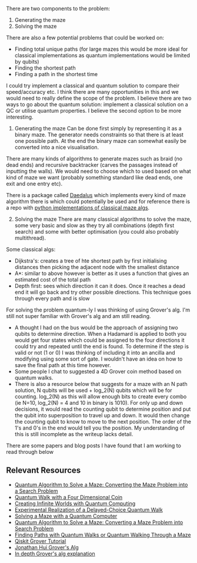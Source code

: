 There are two components to the problem: 
1. Generating the maze
2. Solving the maze

There are also a few potential problems that could be worked on:
- Finding total unique paths (for large mazes this would be more ideal for classical implementations as quantum implementations would be limited by qubits) 
- Finding the shortest path
- Finding a path in the shortest time

I could try implement a classical and quantum solution to compare their speed/accuracy etc. I think there are many opportunities in this and we would need to really define the scope of the problem.
I believe there are two ways to go about the quantum solution: implement a classical solution on a QC or utilise quantum properties. I believe the second option to be more interesting.

1. Generating the maze
Can be done first simply by representing it as a binary maze. The generator needs constraints so that there is at least one possible path. At the end the binary maze can somewhat easily be converted into a nice visualisation. 

There are many kinds of algorithms to generate mazes such as braid (no dead ends) and recursive backtracker (carves the passages instead of inputting the walls). We would need to choose which to used based on what kind of maze we want (probably something standard like dead ends, one exit and one entry etc). 

There is a package called [Daedalus](http://www.astrolog.org/labyrnth/daedalus.htm) which implements every kind of maze algorithm there is which could potentially be used and for reference there is a repo with [python implementations of classical maze algs](https://github.com/mikepound/mazesolving/).

2. Solving the maze
There are many classical algorithms to solve the maze, some very basic and slow as they try all combinations (depth first search) and some with better optimisation (you could also probably multithread). 

Some classical algs:
- Dijkstra's: creates a tree of hte shortest path by first initialising distances then picking the adjacent node with the smallest distance
- A*: similar to above however is better as it uses a function that gives an estimated cost of the total path
- Depth first: sees which direction it can it does. Once it reaches a dead end it will go back and try other possible directions. This technique goes through every path and is slow

For solving the problem quantum-ly I was thinking of using Grover's alg. I'm still not super familiar with Grover's alg and am still reading.
- A thought I had on the bus would be the approach of assigning two qubits to determine direction. When a Hadamard is applied to both you would get four states which could be assigned to the four directions it could try and repeated until the end is found. To determine if the step is valid or not (1 or 0) I was thinking of including it into an ancilla and modifying using some sort of gate. I wouldn't have an idea on how to save the final path at this time however. 
- Some people I chat to suggested a 4D Grover coin method based on quantum walks. 
- There is also a resource below that suggests for a maze with an N path solution, N qubits will be used + log_2(N) qubits which will be for counting. log_2(N) as this will allow enough bits to create every combo (ie N=10, log_2(N) = 4 and 10 in binary is 1010). For only up and down decisions, it would read the counting qubit to determine position and put the qubit into superposition to travel up and down. It would then change the counting qubit to know to move to the next position. The order of the 1's and 0's in the end would tell you the position. My understanding of this is still incomplete as the writeup lacks detail.

There are some papers and blog posts I have found that I am working to read through below

## Relevant Resources
- [Quantum Algorithm to Solve a Maze: Converting the Maze Problem into a Search Problem](https://arxiv.org/pdf/1312.4116.pdf)
- [Quantum Walk with a Four Dimensional Coin](https://arxiv.org/pdf/1103.0126.pdf)
- [Creating Infinite Worlds with Quantum Computing](https://medium.com/qiskit/creating-infinite-worlds-with-quantum-computing-5e998e6d21c2)
- [Experimental Realization of a Delayed-Choice Quantum Walk](https://www.nature.com/articles/ncomms3471.pdf)
- [Solving a Maze with a Quantum Computer](https://arxiv.org/ftp/quant-ph/papers/0304/0304146.pdf)
- [Quantum Algorithm to Solve a Maze: Converting a Maze Problem into Search Problem](https://www.imsc.res.in/~aqis13/extended/posters/Debabrata_Goswami_Easychair_Paper91.pdf)
- [Finding Paths with Quantum Walks or Quantum Walking Through a Maze](https://journals.aps.org/pra/abstract/10.1103/PhysRevA.96.032323)
- [Qiskit Grover Tutorial](https://github.com/Qiskit/qiskit-tutorials-community/blob/2a5559bbd1b98fee7cf316bfd2fa86e427a4ef5d/algorithms/grover_algorithm.ipynb)
- [Jonathan Hui Grover's Alg](https://medium.com/@jonathan_hui/qc-grovers-algorithm-cd81e61cf248)
- [In depth Grover's alg explanation](http://twistedoakstudios.com/blog/Post2644_grovers-quantum-search-algorithm)
